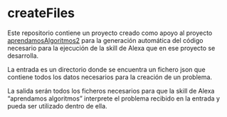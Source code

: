 # createFiles

Este repositorio contiene un proyecto creado como apoyo al proyecto [aprendamosAlgoritmos2](https://github.com/abarragancosto/aprendamosAlgoritmos2) para la generación automática del código necesario para la ejecución de la skill de Alexa que en ese proyecto se desarrolla.

La entrada es un directorio donde se encuentra un fichero json que contiene todos los datos necesarios para la creación de un problema.
 
La salida serán todos los ficheros necesarios para que la skill de Alexa “aprendamos algoritmos” interprete el problema recibido en la entrada y pueda ser utilizado dentro de ella.
